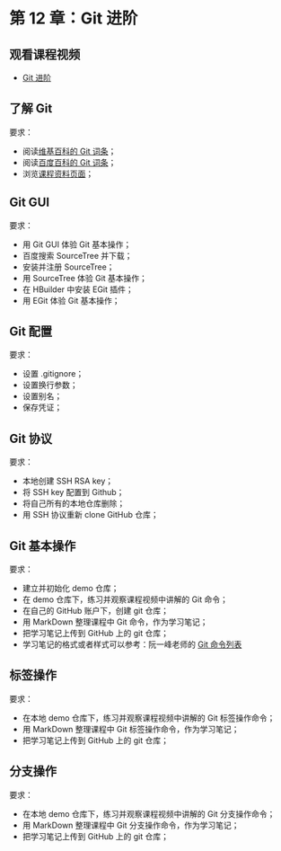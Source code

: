 # 第 12 章：Git 进阶

## 观看课程视频

- [Git 进阶](https://ke.qq.com/course/226116)

## 了解 Git

要求：
- 阅读[维基百科的 Git 词条][wikipedia_git]；  
- 阅读[百度百科的 Git 词条][baidu_git]；  
- 浏览[课程资料页面](README.md#第三季-Git-进阶)；  

## Git GUI

要求：
- 用 Git GUI 体验 Git 基本操作；
- 百度搜索 SourceTree 并下载；
- 安装并注册 SourceTree；
- 用 SourceTree 体验 Git 基本操作；
- 在 HBuilder 中安装 EGit 插件；
- 用 EGit 体验 Git 基本操作；

## Git 配置

要求：
- 设置 .gitignore；
- 设置换行参数；
- 设置别名；
- 保存凭证；

## Git 协议

要求：
- 本地创建 SSH RSA key；
- 将 SSH key 配置到 Github；
- 将自己所有的本地仓库删除；
- 用 SSH 协议重新 clone GitHub 仓库；

## Git 基本操作

要求：
- 建立并初始化 demo 仓库；  
- 在 demo 仓库下，练习并观察课程视频中讲解的 Git 命令；  
- 在自己的 GitHub 账户下，创建 git 仓库；  
- 用 MarkDown 整理课程中 Git 命令，作为学习笔记；  
- 把学习笔记上传到 GitHub 上的 git 仓库；  
- 学习笔记的格式或者样式可以参考：阮一峰老师的 [Git 命令列表]  

## 标签操作

要求：
- 在本地 demo 仓库下，练习并观察课程视频中讲解的 Git 标签操作命令；  
- 用 MarkDown 整理课程中 Git 标签操作命令，作为学习笔记；  
- 把学习笔记上传到 GitHub 上的 git 仓库；  

## 分支操作

要求：
- 在本地 demo 仓库下，练习并观察课程视频中讲解的 Git 分支操作命令；  
- 用 MarkDown 整理课程中 Git 分支操作命令，作为学习笔记；  
- 把学习笔记上传到 GitHub 上的 git 仓库；  


<!-- 本文档中的链接 -->
[wikipedia_git]: https://encyclopedia.thefreedictionary.com/git
[baidu_git]: http://baike.baidu.com/link?url=ClhYrdzyijH-oRIzpEzVtRh2ThcXXt0TMGV3gXyvZB_U8mQPG1776VEKgIe0McrRB0_HQLqOvLsRthqHiLYfjK
[Git 命令列表]: https://github.com/ruanyf/articles/blob/ed02bdef4a2b61d6a1fbdf56e3fbcffcbac5e68a/dev/git/commands.md
